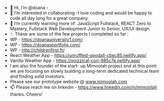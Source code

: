 - 👋 Hi, I’m @doana - 
- 👀 I’m interested in collaborating -I love coding and would be happy to code all day long for a great company.
- 🌱 I’m currently learning more of: JavaScript Fullstack, REACT Zero to Mastery, Fullstack Web Development Junior to Senior, UX/UI design.
- ✨ These are some of the few projects I completed so far : 
- WP - https://doanauniversity1.com/
- WP - https://doanasportfolio.com/
- WP - http://childrenfirst.fr/
- React Weather App - https://unruffled-goodall-cbec85.netlify.app/
- Vanilla Weather App - https://quizzical-cori-985c7e.netlify.app/
- I am also the founder of the start- up Mimoolah project and at this point we are focusing on slowly building a long-term dedicated technical team and finding solid investors.
- Please see our prototype website @ www.mimoolah.com 
- 📫 Please reach me on linkedin - https://www.linkedin.com/in/mimoolah thanks.
Cheers!

<!---
doana01/doana01 is a ✨ special ✨ repository because its `README.md` (this file) appears on your GitHub profile.
You can click the Preview link to take a look at your changes.
--->
